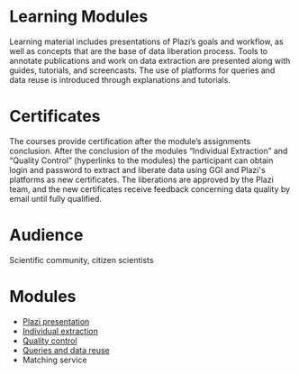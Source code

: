 # Learning Modules
Learning material includes presentations of Plazi’s goals and workflow, as well as concepts that are the base of data liberation process. Tools to annotate publications and work on data extraction are presented along with guides, tutorials, and screencasts. The use of platforms for queries and data reuse is introduced through explanations and tutorials.

# Certificates
The courses provide certification after the module’s assignments conclusion. 
After the conclusion of the modules “Individual Extraction” and “Quality Control” (hyperlinks to the modules) the participant can obtain login and password to extract and liberate data using GGI and Plazi's platforms as new certificates. The liberations are approved by the Plazi team, and the new certificates receive feedback concerning data quality by email until fully qualified. 

# Audience
Scientific community, citizen scientists

# Modules
* [Plazi presentation](https://github.com/plazi/community/blob/master/Module%20Plazi%20Presentation.md)
* [Individual extraction](https://github.com/plazi/community/blob/master/Module%20Individual%20Extraction.md)
* [Quality control](https://github.com/plazi/community/blob/master/Module%20Quality%20Control.md)
* [Queries and data reuse](https://github.com/plazi/community/blob/master/Module%20Queries%20and%20Data%20Reuse.md)
* Matching service
